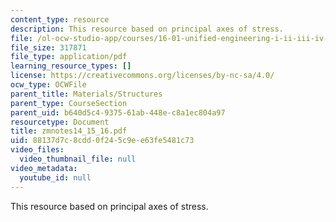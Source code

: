 ```yaml
---
content_type: resource
description: This resource based on principal axes of stress.
file: /ol-ocw-studio-app/courses/16-01-unified-engineering-i-ii-iii-iv-fall-2005-spring-2006/88137d7c8cdd0f245c9ee63fe5481c73_zmnotes14_15_16.pdf
file_size: 317871
file_type: application/pdf
learning_resource_types: []
license: https://creativecommons.org/licenses/by-nc-sa/4.0/
ocw_type: OCWFile
parent_title: Materials/Structures
parent_type: CourseSection
parent_uid: b640d5c4-9375-61ab-448e-c8a1ec804a97
resourcetype: Document
title: zmnotes14_15_16.pdf
uid: 88137d7c-8cdd-0f24-5c9e-e63fe5481c73
video_files:
  video_thumbnail_file: null
video_metadata:
  youtube_id: null
---
```

This resource based on principal axes of stress.